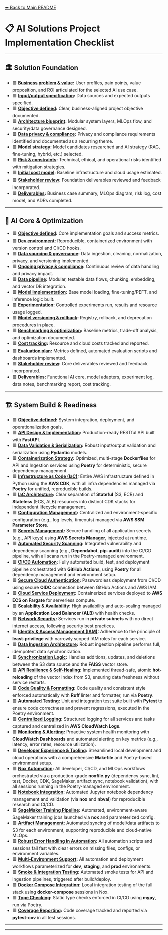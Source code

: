 [⬅ Back to Main README](../Readme.md)

# 📋 AI Solutions Project Implementation Checklist

---

## 🏛️ Solution Foundation

- 🟩 **[Business problem & value](foundation/Business_Problem_Value.md):** User profiles, pain points, value proposition, and ROI articulated for the selected AI use case.
- 🟩 **[Input/output specification](foundation/Business_Problem_Value.md):** Data sources and expected outputs specified.
- 🟩 **[Objective defined](foundation/Objective.md):** Clear, business-aligned project objective documented.
- 🟩 **[Architecture blueprint](foundation/Architecture_Blueprint.md):** Modular system layers, MLOps flow, and security/data governance designed.
- 🟩 **[Data privacy & compliance](foundation/Architecture_Blueprint.md):** Privacy and compliance requirements identified and documented as a recurring theme.
- 🟩 **[Model strategy](foundation/Model_Strategy.md):** Model candidates researched and AI strategy (RAG, fine-tuning, hybrid, etc.) selected.
- 🟩 **[Risk & constraints](foundation/Risk_Constraints.md):** Technical, ethical, and operational risks identified with mitigation strategies.
- 🟩 **[Initial cost model](foundation/Deliverables.md):** Baseline infrastructure and cloud usage estimated.
- 🟩 **[Stakeholder review](foundation/Deliverables.md):** Foundation deliverables reviewed and feedback incorporated.
- 🟩 **[Deliverables](foundation/Deliverables.md):** Business case summary, MLOps diagram, risk log, cost model, and ADRs completed.

---

## 🧠 AI Core & Optimization

- 🟩 **[Objective defined](core/Objective.md):** Core implementation goals and success metrics.
- 🟩 **[Dev environment](core/Dev_Environment_Data.md):** Reproducible, containerized environment with version control and CI/CD hooks.
- 🟩 **[Data sourcing & governance](core/Dev_Environment_Data.md):** Data ingestion, cleaning, normalization, privacy, and versioning implemented.
- 🟩 **[Ongoing privacy & compliance](core/Dev_Environment_Data.md):** Continuous review of data handling and privacy impact.
- 🟩 **[Data pipeline](core/Data_Pipeline_Processing.md):** Modular, testable data flows, chunking, embedding, and vector DB integration.
- 🟩 **[Model implementation](core/Model_Implementation_Experimentation.md):** Base model loading, fine-tuning/PEFT, and inference logic built.
- 🟩 **[Experimentation](core/Model_Implementation_Experimentation.md):** Controlled experiments run, results and resource usage logged.
- 🟩 **[Model versioning & rollback](core/Model_Implementation_Experimentation.md):** Registry, rollback, and deprecation procedures in place.
- 🟩 **[Benchmarking & optimization](core/Benchmarking_Optimization.md):** Baseline metrics, trade-off analysis, and optimization documented.
- 🟩 **[Cost tracking](core/Benchmarking_Optimization.md):** Resource and cloud costs tracked and reported.
- 🟩 **[Evaluation plan](core/Evaluation_Plan.md):** Metrics defined, automated evaluation scripts and dashboards implemented.
- 🟩 **[Stakeholder review](core/Deliverables.md):** Core deliverables reviewed and feedback incorporated.
- 🟩 **[Deliverables](core/Deliverables.md):** Functional AI core, model adapters, experiment log, data notes, benchmarking report, cost tracking.

---

## 🏗️ System Build & Readiness

- 🟩 **[Objective defined](build/Objective.md):** System integration, deployment, and operationalization goals.
- 🟩 **[API Design & Implementation](build/API_Integration.md):** Production-ready RESTful API built with **FastAPI**.
- 🟩 **[Data Validation & Serialization](build/API_Integration.md):** Robust input/output validation and serialization using **Pydantic** models.
- 🟩 **[Containerization Strategy](build/Deployment_Infrastructure.md):** Optimized, multi-stage **Dockerfiles** for API and Ingestion services using **Poetry** for deterministic, secure dependency management.
- 🟩 **[Infrastructure as Code (IaC)](build/Deployment_Infrastructure.md):** Entire AWS infrastructure defined in Python using the **AWS CDK**, with all infra dependencies managed via **Poetry** for unified, reproducible builds.
- 🟩 **[IaC Architecture](build/Deployment_Infrastructure.md):** Clear separation of **Stateful** (S3, ECR) and **Stateless** (ECS, ALB) resources into distinct CDK stacks for independent lifecycle management.
- 🟩 **[Configuration Management](build/Deployment_Infrastructure.md):** Centralized and environment-specific configuration (e.g., log levels, timeouts) managed via **AWS SSM Parameter Store**.
- 🟩 **[Secrets Management](build/Deployment_Infrastructure.md):** Secure handling of all application secrets (e.g., API keys) using **AWS Secrets Manager**, injected at runtime.
- 🟩 **[Automated Security Scanning](build/Deployment_Infrastructure.md):** Integrated vulnerability and dependency scanning (e.g., **Dependabot**, **pip-audit**) into the CI/CD pipeline, with all scans run in the Poetry-managed environment.
- 🟩 **[CI/CD Automation](build/Deployment_Infrastructure.md):** Fully automated build, test, and deployment pipeline orchestrated with **GitHub Actions**, using **Poetry** for all dependency management and environment setup.
- 🟩 **[Secure Cloud Authentication](build/Deployment_Infrastructure.md):** Passwordless deployment from CI/CD using secure **OIDC** connection between GitHub Actions and AWS IAM.
- 🟩 **[Cloud Service Deployment](build/Deployment_Infrastructure.md):** Containerized services deployed to **AWS ECS on Fargate** for serverless compute.
- 🟩 **[Scalability & Availability](build/Deployment_Infrastructure.md):** High availability and auto-scaling managed by an **Application Load Balancer (ALB)** with health checks.
- 🟩 **[Network Security](build/Deployment_Infrastructure.md):** Services run in **private subnets** with no direct internet access, following security best practices.
- 🟩 **[Identity & Access Management (IAM)](build/Deployment_Infrastructure.md):** Adherence to the principle of **least-privilege** with narrowly scoped IAM roles for each service.
- 🟩 **[Data Ingestion Architecture](build/Operational_Playbook.md):** Robust ingestion pipeline performs full, idempotent data synchronization.
- 🟩 **[Synchronization Logic](build/Operational_Playbook.md):** Handles additions, updates, and deletions between the S3 data source and the **FAISS** vector store.
- 🟩 **[API Resilience & Self-Healing](build/Operational_Playbook.md):** Implemented thread-safe, atomic **hot-reloading** of the vector index from S3, ensuring data freshness without service restarts.
- 🟩 **[Code Quality & Formatting](build/Testing_Validation.md):** Code quality and consistent style enforced automatically with **Ruff** linter and formatter, run via **Poetry**.
- 🟩 **[Automated Testing](build/Testing_Validation.md):** Unit and integration test suite built with **Pytest** to ensure code correctness and prevent regressions, executed in the Poetry environment.
- 🟩 **[Centralized Logging](build/Observability_Monitoring.md):** Structured logging for all services and tasks captured and centralized in **AWS CloudWatch Logs**.
- 🟩 **[Monitoring & Alerting](build/Observability_Monitoring.md):** Proactive system health monitoring with **CloudWatch Dashboards** and automated alerting on key metrics (e.g., latency, error rates, resource utilization).
- 🟩 **[Developer Experience & Tooling](build/Deployment_Infrastructure.md):** Streamlined local development and cloud operations with a comprehensive **Makefile** and Poetry-based environment setup.
- 🟩 **[Nox Automation](build/Deployment_Infrastructure.md):** All developer, CI/CD, and MLOps workflows orchestrated via a production-grade **noxfile.py** (dependency sync, lint, test, Docker, CDK, SageMaker, artifact sync, notebook validation), with all sessions running in the Poetry-managed environment.
- 🟩 **[Notebook Integration](build/Deployment_Infrastructure.md):** Automated Jupyter notebook dependency management and validation (via **nox** and **nbval**) for reproducible research and CI/CD.
- 🟩 **[SageMaker Training Pipeline](build/Deployment_Infrastructure.md):** Automated, environment-aware SageMaker training jobs launched via **nox** and parameterized config.
- 🟩 **[Artifact Management](build/Deployment_Infrastructure.md):** Automated syncing of model/data artifacts to S3 for each environment, supporting reproducible and cloud-native MLOps.
- 🟩 **[Robust Error Handling in Automation](build/Deployment_Infrastructure.md):** All automation scripts and sessions fail fast with clear errors on missing files, configs, or environment variables.
- 🟩 **[Multi-Environment Support](build/Deployment_Infrastructure.md):** All automation and deployment workflows parameterized for **dev**, **staging**, and **prod** environments.
- 🟩 **[Smoke & Integration Testing](build/Testing_Validation.md):** Automated smoke tests for API and ingestion pipelines, triggered after build/deploy.
- 🟩 **[Docker Compose Integration](build/Deployment_Infrastructure.md):** Local integration testing of the full stack using **docker-compose** sessions in Nox.
- 🟩 **[Type Checking](build/Testing_Validation.md):** Static type checks enforced in CI/CD using **mypy**, run via Poetry.
- 🟩 **[Coverage Reporting](build/Testing_Validation.md):** Code coverage tracked and reported via **pytest-cov** in all test sessions.

---

<!-- ## 🌟 Storytelling & Portfolio -->


<!-- - 🟥 **[Objective defined](portfolio/Objective.md):** Portfolio and narrative goals. -->
<!-- - 🟥 **[Ultimate README/whitepaper](portfolio/Ultimate_README.md):** Executive summary, architecture, AI core, optimization, resource management, demo instructions. -->
<!-- - 🟥 **[Future roadmap](portfolio/Future_Roadmap.md):** Feature expansion, advanced MLOps, ethical AI, broader integration. -->
<!-- - 🟥 **[Unique value proposition](portfolio/Unique_Value.md):** Technical excellence, strategic thinking, personal impact articulated. -->
<!-- - 🟥 **[Verbal narrative](portfolio/Verbal_Narrative.md):** Elevator pitch, deep dive talking points, Q&A prep. -->
<!-- - 🟥 **[Auto-generated docs](portfolio/Deliverables.md):** API docs, model cards, architecture diagrams (Swagger/OpenAPI, Sphinx, MkDocs). -->
<!-- - 🟥 **[Stakeholder review](portfolio/Deliverables.md):** Portfolio deliverables reviewed and feedback incorporated. -->
<!-- - 🟥 **[Deliverables](portfolio/Deliverables.md):** Polished repo, compelling interview narrative, auto-generated documentation. -->

---
